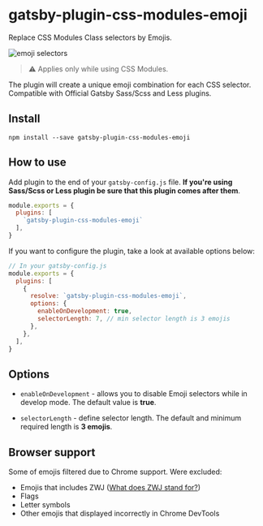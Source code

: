 # gatsby-plugin-css-modules-emoji

Replace CSS Modules Class selectors by Emojis. 

![emoji selectors](https://i.ibb.co/RPxfpP8/gatsby-plugin-emojis.png)

> ⚠️ Applies only while using CSS Modules.

The plugin will create a unique emoji combination for each CSS selector. Compatible with Official Gatsby Sass/Scss and Less plugins.

## Install

`npm install --save gatsby-plugin-css-modules-emoji`

## How to use

Add plugin to the end of your `gatsby-config.js` file. **If you're using Sass/Scss or Less plugin be sure that this plugin comes after them**.

```javascript
module.exports = {
  plugins: [
    `gatsby-plugin-css-modules-emoji`
  ],
}
```

If you want to configure the plugin, take a look at available options below:

```javascript
// In your gatsby-config.js
module.exports = {
  plugins: [
    {
      resolve: `gatsby-plugin-css-modules-emoji`,
      options: {
        enableOnDevelopment: true, 
        selectorLength: 7, // min selector length is 3 emojis
      },
    },
  ],
}
```

## Options

* `enableOnDevelopment` - allows you to disable Emoji selectors while in develop mode. The default value is **true**.

* `selectorLength` - define selector length. The default and minimum required length is **3 emojis**.

## Browser support 

Some of emojis filtered due to Chrome support. Were excluded:

- Emojis that includes ZWJ ([What does ZWJ stand for?](https://en.wikipedia.org/wiki/Zero-width_joiner))
- Flags 
- Letter symbols
- Other emojis that displayed incorrectly in Chrome DevTools